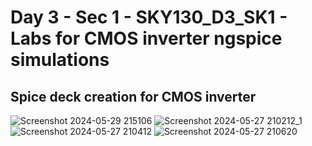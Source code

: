 # Day 3 - Sec 1 - SKY130_D3_SK1 - Labs for CMOS inverter ngspice simulations
## Spice deck creation for CMOS inverter 
![Screenshot 2024-05-29 215106](https://github.com/ankdesh/vsd-openlane/assets/15871819/afc617e6-abf5-4580-bc20-41a22b8e4514)
![Screenshot 2024-05-27 210212_1](https://github.com/ankdesh/vsd-openlane/assets/15871819/251564e5-b69f-4ca2-94a9-fb20dedfb169)
![Screenshot 2024-05-27 210412](https://github.com/ankdesh/vsd-openlane/assets/15871819/cf0c314a-640d-40b0-a346-4c174da2df83)
![Screenshot 2024-05-27 210620](https://github.com/ankdesh/vsd-openlane/assets/15871819/33939924-9348-49bf-9bf1-86407fad0d61)



